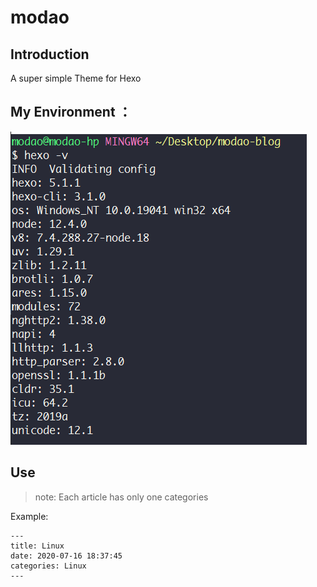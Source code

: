 # modao

## Introduction

A super simple Theme for Hexo

## My Environment ：

![image-20201001232534443](README/image-20201001232534443.png)

## Use

>   note: Each article has only one categories

Example:

```
---
title: Linux
date: 2020-07-16 18:37:45
categories: Linux
---
```

